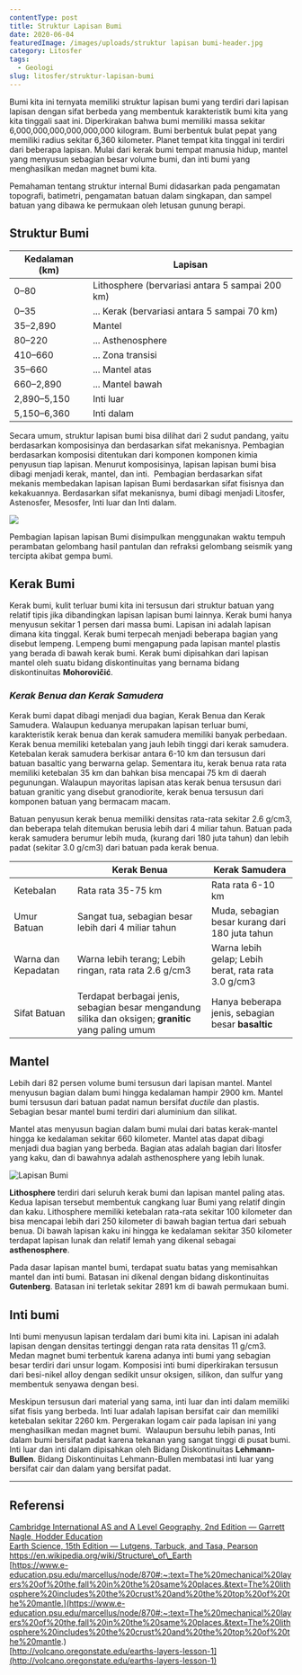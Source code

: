```yaml
---
contentType: post
title: Struktur Lapisan Bumi
date: 2020-06-04
featuredImage: /images/uploads/struktur lapisan bumi-header.jpg
category: Litosfer
tags:
  - Geologi
slug: litosfer/struktur-lapisan-bumi
---
```


Bumi kita ini ternyata memiliki struktur lapisan bumi yang terdiri dari lapisan lapisan dengan sifat berbeda yang membentuk karakteristik bumi kita yang kita tinggali saat ini. Diperkirakan bahwa bumi memiliki massa sekitar 6,000,000,000,000,000,000 kilogram. Bumi berbentuk bulat pepat yang memiliki radius sekitar 6,360 kilometer. Planet tempat kita tinggal ini terdiri dari beberapa lapisan. Mulai dari kerak bumi tempat manusia hidup, mantel yang menyusun sebagian besar volume bumi, dan inti bumi yang menghasilkan medan magnet bumi kita.

Pemahaman tentang struktur internal Bumi didasarkan pada pengamatan topografi, batimetri, pengamatan batuan dalam singkapan, dan sampel batuan yang dibawa ke permukaan oleh letusan gunung berapi.

## Struktur Bumi

| Kedalaman (km) | Lapisan |
| --- | --- |
| 0–80 | Lithosphere (bervariasi antara 5 sampai 200 km) |
| 0–35 | ... Kerak (bervariasi antara 5 sampai 70 km) |
| 35–2,890 | Mantel |
| 80–220 | ... Asthenosphere |
| 410–660 | ... Zona transisi |
| 35–660 | ... Mantel atas |
| 660–2,890 | ... Mantel bawah |
| 2,890–5,150 | Inti luar |
| 5,150–6,360 | Inti dalam |

Secara umum, struktur lapisan bumi bisa dilihat dari 2 sudut pandang, yaitu berdasarkan komposisinya dan berdasarkan sifat mekanisnya. Pembagian berdasarkan komposisi ditentukan dari komponen komponen kimia penyusun tiap lapisan. Menurut komposisinya, lapisan lapisan bumi bisa dibagi menjadi kerak, mantel, dan inti.  Pembagian berdasarkan sifat  mekanis membedakan lapisan lapisan Bumi berdasarkan sifat fisisnya dan kekakuannya. Berdasarkan sifat mekanisnya, bumi dibagi menjadi Litosfer, Astenosfer, Mesosfer, Inti luar dan Inti dalam.

![](https://i1.wp.com/supergeografi.com/wp-content/uploads/2020/06/earth-layers-schematic.png?fit=1024%2C744&ssl=1)

Pembagian lapisan lapisan Bumi disimpulkan menggunakan waktu tempuh perambatan gelombang hasil pantulan dan refraksi gelombang seismik yang tercipta akibat gempa bumi.

## Kerak Bumi

Kerak bumi, kulit terluar bumi kita ini tersusun dari struktur batuan yang relatif tipis jika dibandingkan lapisan lapisan bumi lainnya. Kerak bumi hanya menyusun sekitar 1 persen dari massa bumi. Lapisan ini adalah lapisan dimana kita tinggal. Kerak bumi terpecah menjadi beberapa bagian yang disebut lempeng. Lempeng bumi mengapung pada lapisan mantel plastis yang berada di bawah kerak bumi. Kerak bumi dipisahkan dari lapisan mantel oleh suatu bidang diskontinuitas yang bernama bidang diskontinuitas **Mohorovičić**.

### _Kerak Benua dan Kerak Samudera_

Kerak bumi dapat dibagi menjadi dua bagian, Kerak Benua dan Kerak Samudera. Walaupun keduanya merupakan lapisan terluar bumi, karakteristik kerak benua dan kerak samudera memiliki banyak perbedaan. Kerak benua memiliki ketebalan yang jauh lebih tinggi dari kerak samudera. Ketebalan kerak samudera berkisar antara 6-10 km dan tersusun dari batuan basaltic yang berwarna gelap. Sementara itu, kerak benua rata rata memiliki ketebalan 35 km dan bahkan bisa mencapai 75 km di daerah pegunungan. Walaupun mayoritas lapisan atas kerak benua tersusun dari batuan granitic yang disebut granodiorite, kerak benua tersusun dari komponen batuan yang bermacam macam.

Batuan penyusun kerak benua memiliki densitas rata-rata sekitar 2.6 g/cm3, dan beberapa telah ditemukan berusia lebih dari 4 miliar tahun. Batuan pada kerak samudera berumur lebih muda, (kurang dari 180 juta tahun) dan lebih padat (sekitar 3.0 g/cm3) dari batuan pada kerak benua.

|  | Kerak Benua | Kerak Samudera |
| --- | --- | --- |
| Ketebalan | Rata rata 35-75 km | Rata rata 6-10 km |
| Umur Batuan | Sangat tua, sebagian besar lebih dari 4 miliar tahun | Muda, sebagian besar kurang dari 180 juta tahun |
| Warna dan Kepadatan | Warna lebih terang; Lebih ringan, rata rata 2.6 g/cm3 | Warna lebih gelap; Lebih berat, rata rata 3.0 g/cm3 |
| Sifat Batuan | Terdapat berbagai jenis, sebagian besar mengandung silika dan oksigen; **granitic** yang paling umum | Hanya beberapa jenis, sebagian besar **basaltic** |

## Mantel

Lebih dari 82 persen volume bumi tersusun dari lapisan mantel. Mantel menyusun bagian dalam bumi hingga kedalaman hampir 2900 km. Mantel bumi tersusun dari batuan padat namun bersifat _ductile_ dan plastis. Sebagian besar mantel bumi terdiri dari aluminium dan silikat.

Mantel atas menyusun bagian dalam bumi mulai dari batas kerak-mantel hingga ke kedalaman sekitar 660 kilometer. Mantel atas dapat dibagi menjadi dua bagian yang berbeda. Bagian atas adalah bagian dari litosfer yang kaku, dan di bawahnya adalah asthenosphere yang lebih lunak.

![Lapisan Bumi](https://supergeografi.com/wp-content/uploads/2020/06/struktur-bumi-1-1-1.png?w=733)

**Lithosphere** terdiri dari seluruh kerak bumi dan lapisan mantel paling atas. Kedua lapisan tersebut membentuk cangkang luar Bumi yang relatif dingin dan kaku. Lithosphere memiliki ketebalan rata-rata sekitar 100 kilometer dan bisa mencapai lebih dari 250 kilometer di bawah bagian tertua dari sebuah benua. Di bawah lapisan kaku ini hingga ke kedalaman sekitar 350 kilometer terdapat lapisan lunak dan relatif lemah yang dikenal sebagai **asthenosphere**.

Pada dasar lapisan mantel bumi, terdapat suatu batas yang memisahkan mantel dan inti bumi. Batasan ini dikenal dengan bidang diskontinuitas **Gutenberg**. Batasan ini terletak sekitar 2891 km di bawah permukaan bumi.

## Inti bumi

Inti bumi menyusun lapisan terdalam dari bumi kita ini. Lapisan ini adalah lapisan dengan densitas tertinggi dengan rata rata densitas 11 g/cm3. Medan magnet bumi terbentuk karena adanya inti bumi yang sebagian besar terdiri dari unsur logam. Komposisi inti bumi diperkirakan tersusun dari besi-nikel alloy dengan sedikit unsur oksigen, silikon, dan sulfur yang membentuk senyawa dengan besi.

Meskipun tersusun dari material yang sama, inti luar dan inti dalam memiliki sifat fisis yang berbeda. Inti luar adalah lapisan bersifat cair dan memiliki ketebalan sekitar 2260 km. Pergerakan logam cair pada lapisan ini yang menghasilkan medan magnet bumi.  Walaupun bersuhu lebih panas, Inti dalam bumi bersifat padat karena tekanan yang sangat tinggi di pusat bumi. Inti luar dan inti dalam dipisahkan oleh Bidang Diskontinuitas **Lehmann-Bullen**. Bidang Diskontinuitas Lehmann-Bullen membatasi inti luar yang bersifat cair dan dalam yang bersifat padat.

* * *

## Referensi

[Cambridge International AS and A Level Geography, 2nd Edition — Garrett Nagle, Hodder Education](https://amzn.to/2zslj9e)  
[Earth Science, 15th Edition — Lutgens, Tarbuck, and Tasa, Pearson](https://amzn.to/2XtZJJo)  
[https://en.wikipedia.org/wiki/Structure\_of\_Earth  
](https://en.wikipedia.org/wiki/Structure_of_Earth
)[https://www.e-education.psu.edu/marcellus/node/870#:~:text=The%20mechanical%20layers%20of%20the,fall%20in%20the%20same%20places.&text=The%20lithosphere%20includes%20the%20crust%20and%20the%20top%20of%20the%20mantle.](https://www.e-education.psu.edu/marcellus/node/870#:~:text=The%20mechanical%20layers%20of%20the,fall%20in%20the%20same%20places.&text=The%20lithosphere%20includes%20the%20crust%20and%20the%20top%20of%20the%20mantle.)  
[http://volcano.oregonstate.edu/earths-layers-lesson-1](http://volcano.oregonstate.edu/earths-layers-lesson-1)
